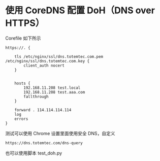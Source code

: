 # 使用 CoreDNS 配置 DoH（DNS over HTTPS） 

Corefile 如下所示

```
https://. {

    tls /etc/nginx/ssl/dns.totemtec.com.pem /etc/nginx/ssl/dns.totemtec.com.key {
        client_auth nocert
    }


    hosts {
        192.168.11.208 test.local
        192.168.11.208 test.aaa.com
        fallthrough
    }

    forward . 114.114.114.114
    log
    errors
}
```

测试可以使用 Chrome 设置里面使用安全 DNS，自定义

```
https://dns.totemtec.com/dns-query
```

也可以使用脚本 test_doh.py